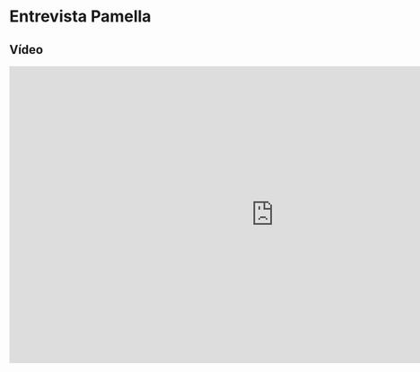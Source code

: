 # Entrevista Pamella

## Vídeo

<iframe width="942" height="530" src="https://www.youtube.com/embed/ebc9kMLo1zE" title="Avaliação do storyboard" frameborder="0" allow="accelerometer; autoplay; clipboard-write; encrypted-media; gyroscope; picture-in-picture" allowfullscreen></iframe>